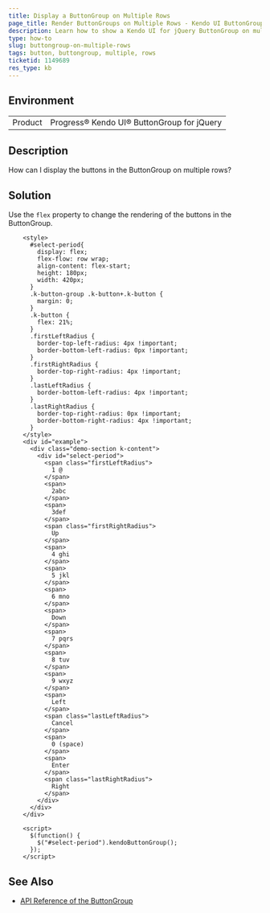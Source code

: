 ```yaml
---
title: Display a ButtonGroup on Multiple Rows
page_title: Render ButtonGroups on Multiple Rows - Kendo UI ButtonGroup for jQuery
description: Learn how to show a Kendo UI for jQuery ButtonGroup on multiple rows.
type: how-to
slug: buttongroup-on-multiple-rows
tags: button, buttongroup, multiple, rows
ticketid: 1149689
res_type: kb
---
```


## Environment

<table>
 <tr>
  <td>Product</td>
  <td>Progress® Kendo UI® ButtonGroup for jQuery</td>
 </tr>
</table>

## Description

How can I display the buttons in the ButtonGroup on multiple rows?

## Solution

Use the `flex` property to change the rendering of the buttons in the ButtonGroup.

```dojo
    <style>
      #select-period{
        display: flex;
        flex-flow: row wrap;
        align-content: flex-start;
        height: 180px;
        width: 420px;
      }
      .k-button-group .k-button+.k-button {
        margin: 0;
      }
      .k-button {
        flex: 21%;
      }
      .firstLeftRadius {
        border-top-left-radius: 4px !important;
        border-bottom-left-radius: 0px !important;
      }    
      .firstRightRadius {
        border-top-right-radius: 4px !important;
      }    
      .lastLeftRadius {
        border-bottom-left-radius: 4px !important;
      }
      .lastRightRadius {
        border-top-right-radius: 0px !important;
        border-bottom-right-radius: 4px !important;
      }
    </style>
    <div id="example">
      <div class="demo-section k-content">
        <div id="select-period">
          <span class="firstLeftRadius">
            1 @
          </span>
          <span>
            2abc
          </span>
          <span>
            3def
          </span>
          <span class="firstRightRadius">
            Up
          </span>
          <span>
            4 ghi
          </span>
          <span>
            5 jkl
          </span>
          <span>
            6 mno
          </span>
          <span>
            Down
          </span>
          <span>
            7 pqrs
          </span>
          <span>
            8 tuv
          </span>
          <span>
            9 wxyz
          </span>
          <span>
            Left
          </span>
          <span class="lastLeftRadius">
            Cancel
          </span>
          <span>
            0 (space)
          </span>
          <span>
            Enter
          </span>
          <span class="lastRightRadius">
            Right
          </span>
        </div>
      </div>
    </div>

    <script>
      $(function() {
        $("#select-period").kendoButtonGroup();
      });
    </script>
```

## See Also

* [API Reference of the ButtonGroup](https://docs.telerik.com/kendo-ui/api/javascript/ui/buttongroup)
